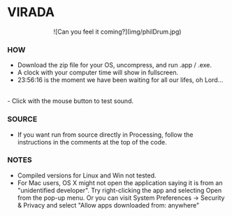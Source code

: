 # VIRADA

<center>![Can you feel it coming?](img/philDrum.jpg)</center>

### HOW 

- Download the zip file for your OS, uncompress, and run .app / .exe.
- A clock with your computer time will show in fullscreen.
- 23:56:16 is the moment we have been waiting for all our lifes, oh Lord...
<br>
- Click with the mouse button to test sound.

### SOURCE

- If you want run from source directly in Processing, follow the instructions in the comments at the top of the code.

### NOTES
- Compiled versions for Linux and Win not tested. 
- For Mac users, OS X might not open the application saying it is from an "unidentified developer". Try right-clicking the app and selecting Open from the pop-up menu. Or you can visit System Preferences -> Security & Privacy and select "Allow apps downloaded from: anywhere"
